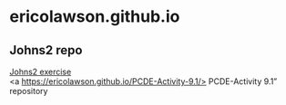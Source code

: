 # ericolawson.github.io
## Johns2 repo

<a href="https://github.com/ericolawson/Johns2"> Johns2 exercise </a> <br>
<a https://ericolawson.github.io/PCDE-Activity-9.1/> PCDE-Activity 9.1” repository </a>
